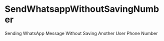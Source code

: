 # SendWhatsappWithoutSavingNumber
Sending WhatsApp Message Without Saving Another User Phone Number
